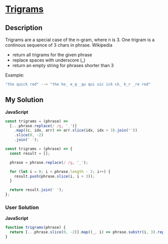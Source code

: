 # [Trigrams](https://www.codewars.com/kata/55d8dc4c8e629e55dc000068)

## Description

Trigrams are a special case of the n-gram, where n is 3. One trigram is a continous sequence of 3 chars in phrase. Wikipedia

- return all trigrams for the given phrase
- replace spaces with underscore (\_)
- return an empty string for phrases shorter than 3

Example:

```js
"the quick red" --> "the he_ e_q _qu qui uic ick ck_ k_r _re red"
```

## My Solution

**JavaScript**

```js
const trigrams = (phrase) =>
  [...phrase.replace(/ /g, '_')]
    .map((c, idx, arr) => arr.slice(idx, idx + 3).join(''))
    .slice(0, -2)
    .join(' ');
```

```js
const trigrams = (phrase) => {
  const result = [];

  phrase = phrase.replace(/ /g, '_');

  for (let i = 0; i < phrase.length - 2; i++) {
    result.push(phrase.slice(i, i + 3));
  }

  return result.join(' ');
};
```

### User Solution

**JavaScript**

```js
function trigrams(phrase) {
  return [...phrase.slice(0, -2)].map((_, i) => phrase.substr(i, 3).replace(/ /g, '_')).join(' ');
}
```
